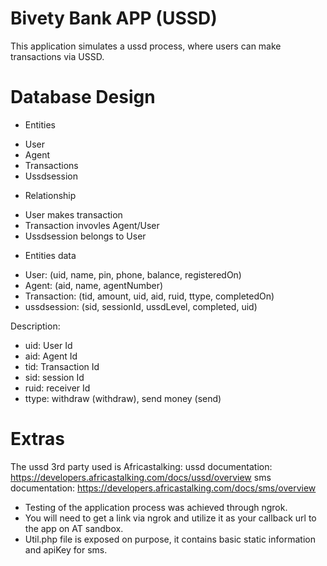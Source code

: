 # Bivety Bank APP (USSD)
This application simulates a ussd process, where users can make transactions via USSD.

# Database Design
- Entities
* User
* Agent
* Transactions
* Ussdsession

- Relationship
* User makes transaction
* Transaction invovles Agent/User
* Ussdsession belongs to User

- Entities data
* User: (uid, name, pin, phone, balance, registeredOn)
* Agent: (aid, name, agentNumber)
* Transaction: (tid, amount, uid, aid, ruid, ttype, completedOn)
* ussdsession: (sid, sessionId, ussdLevel, completed, uid)

Description:
- uid: User Id
- aid: Agent Id
- tid: Transaction Id
- sid: session Id
- ruid: receiver Id
- ttype: withdraw (withdraw), send money (send)

# Extras 
The ussd 3rd party used is Africastalking:
ussd documentation: https://developers.africastalking.com/docs/ussd/overview
sms documentation: https://developers.africastalking.com/docs/sms/overview

- Testing of the application process was achieved through ngrok.
- You will need to get a link via ngrok and utilize it as your callback url to the app on AT sandbox.
- Util.php file is exposed on purpose, it contains basic static information and apiKey for sms.
